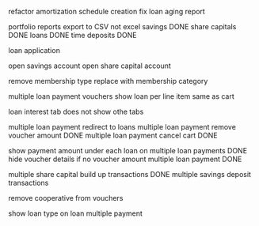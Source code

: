refactor amortization schedule creation 
fix loan aging report 

portfolio reports export to CSV not excel 
  savings DONE 
  share capitals DONE 
  loans DONE 
  time deposits DONE 

loan application 

open savings account 
open share capital account 

remove membership type replace with membership category 

multiple loan payment vouchers show loan per line item same as cart

loan interest tab does not show othe tabs 

multiple loan payment redirect to loans 
multiple loan payment remove voucher amount DONE
multiple loan payment cancel cart DONE

show payment amount under each loan on multiple loan payments DONE
hide voucher details if no voucher amount multiple loan payment DONE

multiple share capital build up transactions DONE
multiple savings deposit transactions 

remove cooperative from vouchers 

show loan type on loan multiple payment